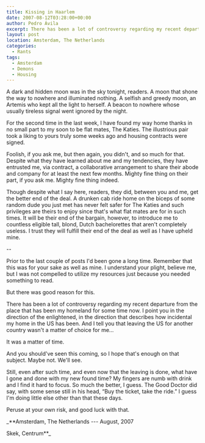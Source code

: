 ```yaml
---
title: Kissing in Haarlem
date: 2007-08-12T03:28:00+00:00
author: Pedro Ávila
excerpt: There has been a lot of controversy regarding my recent departure from the place that has been my homeland for some time now.
layout: post
location: Amsterdam, The Netherlands
categories:
  - Rants
tags:
  - Amsterdam
  - Demons
  - Housing
---
```

A dark and hidden moon was in the sky tonight, readers. A moon that shone the way to nowhere and illuminated nothing. A selfish and greedy moon, an Artemis who kept all the light to herself. A beacon to nowhere whose usually tireless signal went ignored by the night.

For the second time in the last week, I have found my way home thanks in no small part to my soon to be flat mates, The Katies. The illustrious pair took a liking to yours truly some weeks ago and housing contracts were signed.

Foolish, if you ask me, but then again, you didn't, and so much for that. Despite what they have learned about me and my tendencies, they have entrusted me, via contract, a collaborative arrangement to share their abode and company for at least the next few months. Mighty fine thing on their part, if you ask me. Mighty fine thing indeed.

Though despite what I say here, readers, they did, between you and me, get the better end of the deal. A drunken cab ride home on the biceps of some random dude you just met has never felt safer for The Katies and such privileges are theirs to enjoy since that's what flat mates are for in such times. It will be their end of the bargain, however, to introduce me to countless eligible tall, blond, Dutch bachelorettes that aren't completely useless. I trust they will fulfill their end of the deal as well as I have upheld mine.

--

Prior to the last couple of posts I'd been gone a long time. Remember that this was for your sake as well as mine. I understand your plight, believe me, but I was not compelled to utilize my resources just because you needed something to read.

But there was good reason for this.

There has been a lot of controversy regarding my recent departure from the place that has been my homeland for some time now. I point you in the direction of the enlightened, in the direction that describes how incidental my home in the US has been. And I tell you that leaving the US for another country wasn't a matter of choice for me...

It was a matter of time.

And you should've seen this coming, so I hope that's enough on that subject. Maybe not. We'll see.

Still, even after such time, and even now that the leaving is done, what have I gone and done with my new found time? My fingers are numb with drink and I find it hard to focus. So much the better, I guess. The Good Doctor did say, with some sense still in his head, “Buy the ticket, take the ride.” I guess I'm doing little else other than that these days.

Peruse at your own risk, and good luck with that.

_**Amsterdam, The Netherlands --- August, 2007
  
Skek, Centrum**_